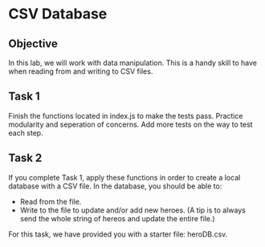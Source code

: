 # CSV Database

## Objective
In this lab, we will work with data manipulation. This is a handy skill to have when reading from and writing to CSV files.

## Task 1
Finish the functions located in index.js to make the tests pass. Practice modularity and seperation of concerns.
Add more tests on the way to test each step.

## Task 2
If you complete Task 1, apply these functions in order to create a local database with a CSV file. In the database, you should be able to:
  - Read from the file.
  - Write to the file to update and/or add new heroes. (A tip is to always send the whole string of hereos and update the entire file.)
  
For this task, we have provided you with a starter file: heroDB.csv.